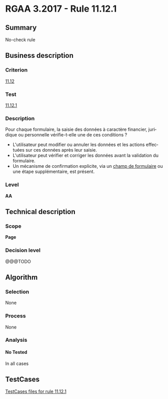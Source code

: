 # RGAA 3.2017 - Rule 11.12.1

## Summary
No-check rule


## Business description

### Criterion
[11.12](http://references.modernisation.gouv.fr/rgaa-accessibilite/criteres.html#crit-11-12)

### Test
[11.12.1](http://references.modernisation.gouv.fr/rgaa-accessibilite/criteres.html#test-11-12-1)

### Description
<div lang="fr">Pour chaque formulaire, la saisie des donn&#xE9;es &#xE0; caract&#xE8;re financier, juridique ou personnelle v&#xE9;rifie-t-elle une de ces conditions&nbsp;? <ul><li>L'utilisateur peut modifier ou annuler les donn&#xE9;es et les actions effectu&#xE9;es sur ces donn&#xE9;es apr&#xE8;s leur saisie.</li> <li>L'utilisateur peut v&#xE9;rifier et corriger les donn&#xE9;es avant la validation du formulaire.</li> <li>Un m&#xE9;canisme de confirmation explicite, via un <a href="http://references.modernisation.gouv.fr/rgaa-accessibilite/glossaire.html#champ-de-saisie-de-formulaire">champ de formulaire</a> ou une &#xE9;tape suppl&#xE9;mentaire, est pr&#xE9;sent.</li> </ul></div>

### Level
**AA**


## Technical description

### Scope
**Page**

### Decision level
@@@TODO


## Algorithm

### Selection
None

### Process
None

### Analysis

#### No Tested
In all cases


##  TestCases

[TestCases files for rule 11.12.1](https://github.com/Asqatasun/Asqatasun/tree/develop/rules/rules-rgaa3.2017/src/test/resources/testcases/rgaa32017/Rgaa32017Rule111201/)


